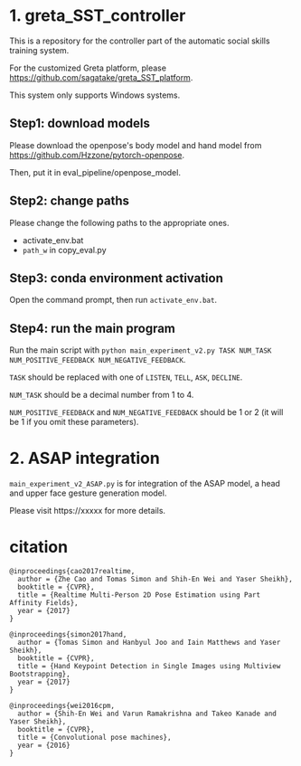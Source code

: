 # 1. greta_SST_controller

This is a repository for the controller part of the automatic social skills training system.

For the customized Greta platform, please https://github.com/sagatake/greta_SST_platform.

This system only supports Windows systems.

## Step1: download models

Please download the openpose's body model and hand model from https://github.com/Hzzone/pytorch-openpose.

Then, put it in eval_pipeline/openpose_model.

## Step2: change paths

Please change the following paths to the appropriate ones.

* activate_env.bat
* `path_w` in copy_eval.py

## Step3: conda environment activation

Open the command prompt, then run `activate_env.bat`.

## Step4: run the main program

Run the main script with `python main_experiment_v2.py TASK NUM_TASK NUM_POSITIVE_FEEDBACK NUM_NEGATIVE_FEEDBACK`.

`TASK` should be replaced with one of `LISTEN`, `TELL`, `ASK`, `DECLINE`.

`NUM_TASK` should be a decimal number from 1 to 4.

`NUM_POSITIVE_FEEDBACK` and `NUM_NEGATIVE_FEEDBACK` should be 1 or 2 (it will be 1 if you omit these parameters).

# 2. ASAP integration

`main_experiment_v2_ASAP.py` is for integration of the ASAP model, a head and upper face gesture generation model.

Please visit https://xxxxx for more details.

# citation

```
@inproceedings{cao2017realtime,
  author = {Zhe Cao and Tomas Simon and Shih-En Wei and Yaser Sheikh},
  booktitle = {CVPR},
  title = {Realtime Multi-Person 2D Pose Estimation using Part Affinity Fields},
  year = {2017}
}

@inproceedings{simon2017hand,
  author = {Tomas Simon and Hanbyul Joo and Iain Matthews and Yaser Sheikh},
  booktitle = {CVPR},
  title = {Hand Keypoint Detection in Single Images using Multiview Bootstrapping},
  year = {2017}
}

@inproceedings{wei2016cpm,
  author = {Shih-En Wei and Varun Ramakrishna and Takeo Kanade and Yaser Sheikh},
  booktitle = {CVPR},
  title = {Convolutional pose machines},
  year = {2016}
}
```
